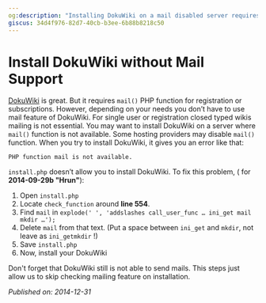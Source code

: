 ```yaml
---
og:description: "Installing DokuWiki on a mail disabled server requires a little modification"
giscus: 34d4f976-82d7-40cb-b3ee-6b88b8218c50
---
```


# Install DokuWiki without Mail Support

[DokuWiki](https://www.dokuwiki.org/) is great. But it requires `mail()` PHP
function for registration or subscriptions. However, depending on your needs you
don’t have to use mail feature of DokuWiki. For single user or registration
closed typed wikis mailing is not essential. You may want to install DokuWiki on
a server where `mail()` function is not available. Some hosting providers may
disable `mail()` function. When you try to install DokuWiki, it gives you an
error like that:

```text
PHP function mail is not available.
```

`install.php` doesn’t allow you to install DokuWiki. To fix this problem, ( for
**2014-09-29b "Hrun"**):

1. Open `install.php`
2. Locate `check_function` around **line 554**.
3. Find `mail` in `explode(' ', 'addslashes call_user_func … ini_get mail mkdir
   …');`
4. Delete `mail` from that text. (Put a space between `ini_get` and `mkdir`, not
   leave as `ini_getmkdir` !)
5. Save `install.php`
6. Now, install your DokuWiki

Don't forget that DokuWiki still is not able to send mails. This steps just
allow us to skip checking mailing feature on installation.

*Published on: 2014-12-31*
